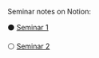 Seminar notes on Notion: 

⚫ [Seminar 1](https://unexpected-fin-7b2.notion.site/Seminar-1-2accdbe22b304fdf8d864d3bf15115a0)

⚪ [Seminar 2](https://unexpected-fin-7b2.notion.site/Seminar-2-da226e5746724cada75336ff818e532f)
